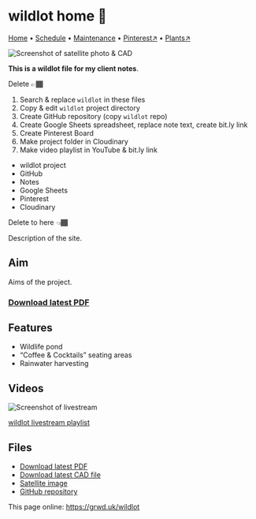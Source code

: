 # wildlot home 🏡

[Home](https://grwd.uk/wildlot/) • [Schedule](https://grwd.uk/wildlot/schedule) • [Maintenance](https://grwd.uk/wildlot/management) • [Pinterest↗](https://pinterest.co.uk/NatureWorksGarden/wildlot) • [Plants↗](https://bit.ly/wildlot-plants)

![Screenshot of satellite photo & CAD](https://res.cloudinary.com/growdigital/image/upload/w_320/v1637764609/clifftop/clifftop-0.6-screenshot.jpg)

**This is a wildlot file for my client notes**.

Delete 👉🏾
1. Search & replace `wildlot` in these files
2. Copy & edit `wildlot` project directory
3. Create GitHub repository (copy `wildlot` repo)
4. Create Google Sheets spreadsheet, replace note text, create bit.ly link
5. Create Pinterest Board
6. Make project folder in Cloudinary
7. Make video playlist in YouTube & bit.ly link

* wildlot project
* GitHub
* Notes
* Google Sheets
* Pinterest
* Cloudinary

Delete to here 👈🏾

Description of the site.

## Aim

Aims of the project.

### [Download latest PDF](https://github.com/growdigital/wildlot/raw/main/wildlot.pdf)

## Features

* Wildlife pond
* “Coffee & Cocktails” seating areas
* Rainwater harvesting

## Videos

![Screenshot of livestream](https://res.cloudinary.com/growdigital/image/upload/w_320/v1638362351/clifftop/clifftop-livestream.jpg)

[wildlot livestream playlist](https://bit.ly/wildlot-playlist)

## Files

* [Download latest PDF](https://github.com/growdigital/wildlot/raw/main/wildlot.pdf)
* [Download latest CAD file](https://downgit.github.io/#/home?url=https://github.com/growdigital/wildlot/blob/main/wildlot.dxf)
* [Satellite image](https://github.com/growdigital/wildlot/raw/main/satellite.jpg)
* [GitHub repository](https://github.com/growdigital/wildlot)

This page online: <https://grwd.uk/wildlot>
